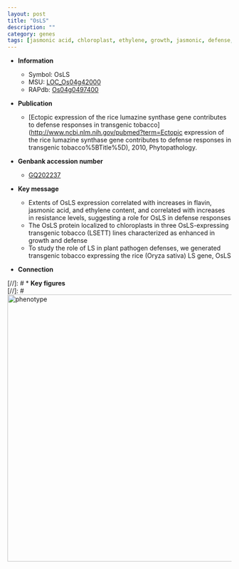 ```yaml
---
layout: post
title: "OsLS"
description: ""
category: genes
tags: [jasmonic acid, chloroplast, ethylene, growth, jasmonic, defense, defense response]
---
```


* **Information**  
    + Symbol: OsLS  
    + MSU: [LOC_Os04g42000](http://rice.plantbiology.msu.edu/cgi-bin/ORF_infopage.cgi?orf=LOC_Os04g42000)  
    + RAPdb: [Os04g0497400](http://rapdb.dna.affrc.go.jp/viewer/gbrowse_details/irgsp1?name=Os04g0497400)  

* **Publication**  
    + [Ectopic expression of the rice lumazine synthase gene contributes to defense responses in transgenic tobacco](http://www.ncbi.nlm.nih.gov/pubmed?term=Ectopic expression of the rice lumazine synthase gene contributes to defense responses in transgenic tobacco%5BTitle%5D), 2010, Phytopathology.

* **Genbank accession number**  
    + [GQ202237](http://www.ncbi.nlm.nih.gov/nuccore/GQ202237)

* **Key message**  
    + Extents of OsLS expression correlated with increases in flavin, jasmonic acid, and ethylene content, and correlated with increases in resistance levels, suggesting a role for OsLS in defense responses
    + The OsLS protein localized to chloroplasts in three OsLS-expressing transgenic tobacco (LSETT) lines characterized as enhanced in growth and defense
    + To study the role of LS in plant pathogen defenses, we generated transgenic tobacco expressing the rice (Oryza sativa) LS gene, OsLS

* **Connection**  

[//]: # * **Key figures**  
[//]: # <img src="http://funRiceGenes.github.io/images/OsLS.pheno.png" alt="phenotype"  style="width: 600px;"/>



